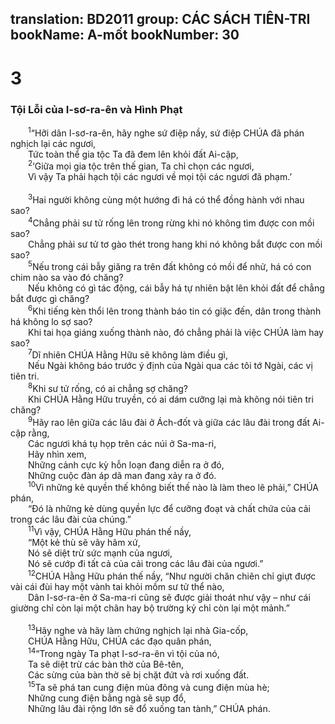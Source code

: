 translation: BD2011
group: CÁC SÁCH TIÊN-TRI
bookName: A-mốt 
bookNumber: 30
-------

<div class="title"><h1>3</h1><h3>Tội Lỗi của I-sơ-ra-ên và Hình Phạt</h3></div>
<span class="verse am_3_1">  <sup>1</sup>“Hỡi dân I-sơ-ra-ên, hãy nghe sứ điệp nầy, sứ điệp CHÚA đã phán nghịch lại các ngươi,<br/>  Tức toàn thể gia tộc Ta đã đem lên khỏi đất Ai-cập,<br/></span>
<span class="verse am_3_2">  <sup>2</sup>‘Giữa mọi gia tộc trên thế gian, Ta chỉ chọn các ngươi,<br/>  Vì vậy Ta phải hạch tội các ngươi về mọi tội các ngươi đã phạm.’<br/><br/></span>
<span class="verse am_3_3">  <sup>3</sup>Hai người không cùng một hướng đi há có thể đồng hành với nhau sao?<br/></span>
<span class="verse am_3_4">  <sup>4</sup>Chẳng phải sư tử rống lên trong rừng khi nó không tìm được con mồi sao?<br/>  Chẳng phải sư tử tơ gào thét trong hang khi nó không bắt được con mồi sao?<br/></span>
<span class="verse am_3_5">  <sup>5</sup>Nếu trong cái bẫy giăng ra trên đất không có mồi để nhử, há có con chim nào sa vào đó chăng?<br/>  Nếu không có gì tác động, cái bẫy há tự nhiên bật lên khỏi đất để chẳng bắt được gì chăng?<br/></span>
<span class="verse am_3_6">  <sup>6</sup>Khi tiếng kèn thổi lên trong thành báo tin có giặc đến, dân trong thành há không lo sợ sao?<br/>  Khi tai họa giáng xuống thành nào, đó chẳng phải là việc CHÚA làm hay sao?<br/></span>
<span class="verse am_3_7">  <sup>7</sup>Dĩ nhiên CHÚA Hằng Hữu sẽ không làm điều gì,<br/>  Nếu Ngài không báo trước ý định của Ngài qua các tôi tớ Ngài, các vị tiên tri.<br/></span>
<span class="verse am_3_8">  <sup>8</sup>Khi sư tử rống, có ai chẳng sợ chăng?<br/>  Khi CHÚA Hằng Hữu truyền, có ai dám cưỡng lại mà không nói tiên tri chăng?<br/></span>
<span class="verse am_3_9">  <sup>9</sup>Hãy rao lên giữa các lâu đài ở Ách-đốt và giữa các lâu đài trong đất Ai-cập rằng, <br/>  Các ngươi khá tụ họp trên các núi ở Sa-ma-ri,<br/>  Hãy nhìn xem,<br/>  Những cảnh cực kỳ hỗn loạn đang diễn ra ở đó,<br/>  Những cuộc đàn áp dã man đang xảy ra ở đó.<br/></span>
<span class="verse am_3_10">  <sup>10</sup>Vì những kẻ quyền thế không biết thế nào là làm theo lẽ phải,” CHÚA phán,<br/>  “Ðó là những kẻ dùng quyền lực để cưỡng đoạt và chất chứa của cải trong các lâu đài của chúng.”<br/></span>
<span class="verse am_3_11">  <sup>11</sup>Vì vậy, CHÚA Hằng Hữu phán thế nầy, <br/>  “Một kẻ thù sẽ vây hãm xứ,<br/>  Nó sẽ diệt trừ sức mạnh của ngươi,<br/>  Nó sẽ cướp đi tất cả của cải trong các lâu đài của ngươi.”<br/></span>
<span class="verse am_3_12">  <sup>12</sup>CHÚA Hằng Hữu phán thế nầy, “Như người chăn chiên chỉ giựt được vài cái đùi hay một vành tai khỏi mồm sư tử thể nào,<br/>  Dân I-sơ-ra-ên ở Sa-ma-ri cũng sẽ được giải thoát như vậy – như cái giường chỉ còn lại một chân hay bộ trường kỷ chỉ còn lại một mảnh.”<br/><br/></span>
<span class="verse am_3_13">  <sup>13</sup>Hãy nghe và hãy làm chứng nghịch lại nhà Gia-cốp,<br/>  CHÚA Hằng Hữu, CHÚA các đạo quân phán,<br/></span>
<span class="verse am_3_14">  <sup>14</sup>“Trong ngày Ta phạt I-sơ-ra-ên vì tội của nó,<br/>  Ta sẽ diệt trừ các bàn thờ của Bê-tên,<br/>  Các sừng của bàn thờ sẽ bị chặt đứt và rơi xuống đất.<br/></span>
<span class="verse am_3_15">  <sup>15</sup>Ta sẽ phá tan cung điện mùa đông và cung điện mùa hè;<br/>  Những cung điện bằng ngà sẽ sụp đổ,<br/>  Những lâu đài rộng lớn sẽ đổ xuống tan tành,” CHÚA phán.<br/></span>
